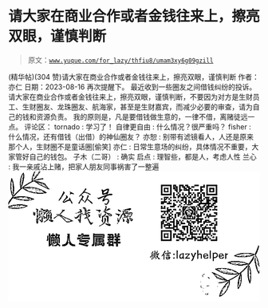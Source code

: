 # 请大家在商业合作或者金钱往来上，擦亮双眼，谨慎判断

> 原文：[`www.yuque.com/for_lazy/thfiu8/umam3xy6g09gzill`](https://www.yuque.com/for_lazy/thfiu8/umam3xy6g09gzill)

<ne-h2 id="003ef0ae" data-lake-id="003ef0ae"><ne-heading-ext><ne-heading-anchor></ne-heading-anchor><ne-heading-fold></ne-heading-fold></ne-heading-ext><ne-heading-content><ne-text id="u206fc2fd">(精华帖)(304 赞)请大家在商业合作或者金钱往来上，擦亮双眼，谨慎判断</ne-text></ne-heading-content></ne-h2> <ne-p id="u42810d0c" data-lake-id="u42810d0c"><ne-text id="u6a4b5f6c">作者： 亦仁</ne-text></ne-p> <ne-p id="ueabb9fe3" data-lake-id="ueabb9fe3"><ne-text id="u1c373fab">日期：2023-08-16</ne-text></ne-p> <ne-p id="u07adacad" data-lake-id="u07adacad"><ne-text id="uef4d11ae">再次提醒下。</ne-text></ne-p> <ne-p id="u8f0ead75" data-lake-id="u8f0ead75"><ne-text id="ubd67f399">最近收到一些圈友之间借钱纠纷的投诉。</ne-text></ne-p> <ne-p id="u4a9ebcc8" data-lake-id="u4a9ebcc8"><ne-text id="ua9e5a143">请大家在商业合作或者金钱往来上，擦亮双眼，谨慎判断，不要因为对方是生财员工、生财圈友、龙珠圈友、航海家，甚至是生财嘉宾，而减少必要的审查，请为自己的钱和资源负责。</ne-text></ne-p> <ne-p id="uf898dfbb" data-lake-id="uf898dfbb"><ne-text id="u1ccfbbdb">我的原则是，凡是要借钱做生意的，一律不借，离赌徒远一点。</ne-text></ne-p> <ne-hole id="u56a4cd4b" data-lake-id="u56a4cd4b"><ne-card data-card-name="hr" data-card-type="block" id="M3Yz7" data-event-boundary="card"><ne-p id="udbe68631" data-lake-id="udbe68631"><ne-text id="ub7345a1c">评论区：</ne-text></ne-p> <ne-p id="u6eb69e5c" data-lake-id="u6eb69e5c"><ne-text id="u9fa3a0bf">tornado : 学习了！</ne-text> <ne-text id="u73ea6879">自律更自由 : 什么情况？很严重吗？</ne-text> <ne-text id="u25eb2f66">fisher : 什么情况，还有借钱（出借）的神仙圈友？</ne-text> <ne-text id="u91b564ec">亦恕 : 别带有滤镜看人，人还是原来那个人，生财圈不是童话圈[偷笑]</ne-text> <ne-text id="ufdfb5eee">亦仁 : 日常生意场的纠纷，具体情况不重要，大家管好自己的钱包。</ne-text> <ne-text id="u0d7ede02">子木（二哥） : 确实</ne-text> <ne-text id="u8ade6356">启点 : 理智些，都是人，考虑人性</ne-text> <ne-text id="u0f73c411">兰心 : 我一亲戚沾上赌，把家人朋友同事祸害了一整遍</ne-text></ne-p> <ne-p id="u0c4034a0" data-lake-id="u0c4034a0"><ne-card data-card-name="image" data-card-type="inline" id="cRHrX" data-event-boundary="card">![](img/894d30a529e7c37bcd3392323c99941c.png)  <ne-hole id="u01fb665e" data-lake-id="u01fb665e"><ne-card data-card-name="hr" data-card-type="block" id="HOyza" data-event-boundary="card"></ne-card></ne-hole></ne-card></ne-p></ne-card></ne-hole>
